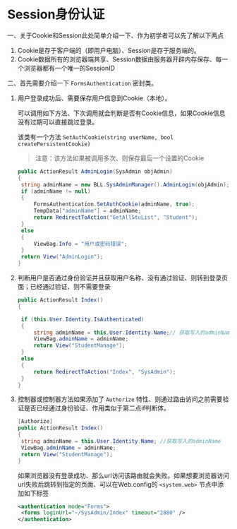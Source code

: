 # Session身份认证

一、关于Cookie和Session此处简单介绍一下、作为初学者可以先了解以下两点

1. Cookie是存于客户端的（即用户电脑）、Session是存于服务端的。
2. Cookie数据所有的浏览器端共享、Session数据由服务器开辟内存保存、每一个浏览器都有一个唯一的SessionID

二、首先需要介绍一下 `FormsAuthentication` 密封类。

1. 用户登录成功后、需要保存用户信息到Cookie（本地）。
   
   可以调用如下方法、下次调用就会判断是否有Cookie信息，如果Cookie信息没有过期可以直接跳过登录。

   该类有一个方法 `SetAuthCookie(string userName, bool createPersistentCookie)`

   >注意：该方法如果被调用多次、则保存最后一个设置的Cookie

   ```C#
   public ActionResult AdminLogin(SysAdmin objAdmin)
   {
    string adminName = new BLL.SysAdminManager().AdminLogin(objAdmin);
    if (adminName != null)
    {
        FormsAuthentication.SetAuthCookie(adminName, true);
        TempData["adminName"] = adminName;
        return RedirectToAction("GetAllStuList", "Student");
    }
    else
    {
        ViewBag.Info = "用户或密码错误";
    }
    return View("AdminLogin");
   }
   ```

2. 判断用户是否通过身份验证并且获取用户名称、没有通过验证、则转到登录页面；已经通过验证、则不需要登录

   ```C#
   public ActionResult Index()
   {

    if (this.User.Identity.IsAuthenticated)
    {
        string adminName = this.User.Identity.Name;// 获取写入的adminName
        ViewBag.adminName = adminName;
        return View("StudentManage");
    }
    else
    {
        return RedirectToAction("Index", "SysAdmin");
    }
   }
   ```

3. 控制器或控制器方法如果添加了 `Authorize` 特性、则通过路由访问之前需要验证是否已经通过身份验证、作用类似于第二点if判断体。

   ```C#
   [Authorize]
   public ActionResult Index()
   {
    string adminName = this.User.Identity.Name; //获取写入的adminName
    ViewBag.adminName = adminName;
    return View("StudentManage");
   }
   ```

   如果浏览器没有登录成功、那么url访问该路由就会失败。如果想要浏览器访问url失败后跳转到指定的页面、可以在Web.config的 `<system.web>` 节点中添加如下标签

   ```xml
   <authentication mode="Forms">
    <forms loginUrl="~/SysAdmin/Index" timeout="2880" />
   </authentication>
   ```
